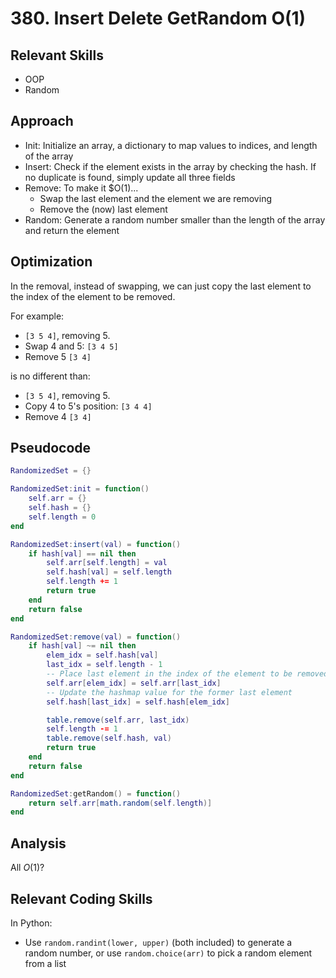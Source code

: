 # 380. Insert Delete GetRandom O(1)

## Relevant Skills

- OOP
- Random

## Approach

- Init: Initialize an array, a dictionary to map values to indices, and length of the array
- Insert: Check if the element exists in the array by checking the hash. If no duplicate is found, simply update all three fields
- Remove: To make it $O(1)...
    - Swap the last element and the element we are removing
    - Remove the (now) last element
- Random: Generate a random number smaller than the length of the array and return the element

## Optimization

In the removal, instead of swapping, we can just copy the last element to the index of the element to be removed.

For example:

- `[3 5 4]`, removing 5.
- Swap 4 and 5: `[3 4 5]`
- Remove 5 `[3 4]`

is no different than:

- `[3 5 4]`, removing 5.
- Copy 4 to 5's position: `[3 4 4]`
- Remove 4 `[3 4]`

## Pseudocode

```lua
RandomizedSet = {}

RandomizedSet:init = function()
    self.arr = {}
    self.hash = {}
    self.length = 0
end

RandomizedSet:insert(val) = function()
    if hash[val] == nil then
        self.arr[self.length] = val
        self.hash[val] = self.length
        self.length += 1
        return true
    end
    return false
end

RandomizedSet:remove(val) = function()
    if hash[val] ~= nil then
        elem_idx = self.hash[val]
        last_idx = self.length - 1
        -- Place last element in the index of the element to be removed
        self.arr[elem_idx] = self.arr[last_idx]
        -- Update the hashmap value for the former last element
        self.hash[last_idx] = self.hash[elem_idx]

        table.remove(self.arr, last_idx)
        self.length -= 1
        table.remove(self.hash, val)
        return true
    end
    return false
end

RandomizedSet:getRandom() = function()
    return self.arr[math.random(self.length)]
end
```

## Analysis

All $O(1)$?

## Relevant Coding Skills

In Python:
- Use `random.randint(lower, upper)` (both included) to generate a random number, or use `random.choice(arr)` to pick a random element from a list

